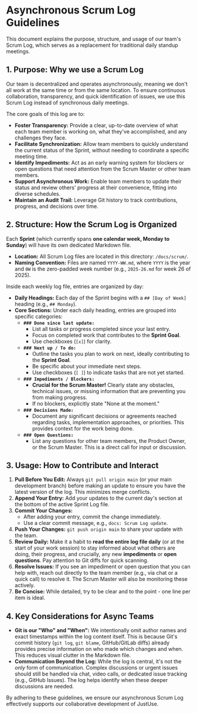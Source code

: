 # Asynchronous Scrum Log Guidelines

This document explains the purpose, structure, and usage of our team's Scrum Log, which serves as a replacement for traditional daily standup meetings.

## 1. Purpose: Why we use a Scrum Log

Our team is decentralized and operates asynchronously, meaning we don't all work at the same time or from the same location. To ensure continuous collaboration, transparency, and quick identification of issues, we use this Scrum Log instead of synchronous daily meetings.

The core goals of this log are to:

* **Foster Transparency:** Provide a clear, up-to-date overview of what each team member is working on, what they've accomplished, and any challenges they face.
* **Facilitate Synchronization:** Allow team members to quickly understand the current status of the Sprint, without needing to coordinate a specific meeting time.
* **Identify Impediments:** Act as an early warning system for blockers or open questions that need attention from the Scrum Master or other team members.
* **Support Asynchronous Work:** Enable team members to update their status and review others' progress at their convenience, fitting into diverse schedules.
* **Maintain an Audit Trail:** Leverage Git history to track contributions, progress, and decisions over time.

## 2. Structure: How the Scrum Log is Organized

Each **Sprint** (which currently spans **one calendar week, Monday to Sunday**) will have its own dedicated Markdown file.

* **Location:** All Scrum Log files are located in this directory: `/docs/scrum/`.
* **Naming Convention:** Files are named `YYYY-WW.md`, where `YYYY` is the year and `0W` is the zero-padded week number (e.g., `2025-26.md` for week 26 of 2025).

Inside each weekly log file, entries are organized by day:

* **Daily Headings:** Each day of the Sprint begins with a `## [Day of Week]` heading (e.g., `## Monday`).
* **Core Sections:** Under each daily heading, entries are grouped into specific categories:
    * **`### Done since last update:`**
        * List all tasks or progress completed since your last entry.
        * Focus on completed work that contributes to the **Sprint Goal**.
        * Use checkboxes (`[x]`) for clarity.
    * **`### Next up / To do:`**
        * Outline the tasks you plan to work on next, ideally contributing to the **Sprint Goal**.
        * Be specific about your immediate next steps.
        * Use checkboxes (`[ ]`) to indicate tasks that are not yet started.
    * **`### Impediments / Blockers:`**
        * **Crucial for the Scrum Master!** Clearly state any obstacles, technical issues, or missing information that are preventing you from making progress.
        * If no blockers, explicitly state "None at the moment."
    * **`### Decisions Made:`**
        * Document any significant decisions or agreements reached regarding tasks, implementation approaches, or priorities. This provides context for the work being done.
    * **`### Open Questions:`**
        * List any questions for other team members, the Product Owner, or the Scrum Master. This is a direct call for input or discussion.

## 3. Usage: How to Contribute and Interact

1.  **Pull Before You Edit:** Always `git pull origin main` (or your main development branch) before making an update to ensure you have the latest version of the log. This minimizes merge conflicts.
2.  **Append Your Entry:** Add your updates to the current day's section at the bottom of the active Sprint Log file.
3.  **Commit Your Changes:**
    * After adding your entry, commit the change immediately.
    * Use a clear commit message, e.g., `docs: Scrum Log update`.
4.  **Push Your Changes:** `git push origin main`  to share your update with the team.
5.  **Review Daily:** Make it a habit to **read the entire log file daily** (or at the start of your work session) to stay informed about what others are doing, their progress, and crucially, any new **impediments** or **open questions**. Pay attention to Git diffs for quick scanning.
6.  **Resolve Issues:** If you see an impediment or open question that you can help with, reach out directly to the team member (e.g., via chat or a quick call) to resolve it. The Scrum Master will also be monitoring these actively.
7.  **Be Concise:** While detailed, try to be clear and to the point - one line per item is ideal.

## 4. Key Considerations for Async Teams

* **Git is our "Who" and "When":** We intentionally omit author names and exact timestamps within the log content itself. This is because Git's commit history (`git log`, `git blame`, GitHub/GitLab diffs) already provides precise information on who made which changes and when. This reduces visual clutter in the Markdown file.
* **Communication Beyond the Log:** While the log is central, it's not the *only* form of communication. Complex discussions or urgent issues should still be handled via chat, video calls, or dedicated issue tracking (e.g., GitHub Issues). The log helps identify when these deeper discussions are needed.

By adhering to these guidelines, we ensure our asynchronous Scrum Log effectively supports our collaborative development of JustUse.